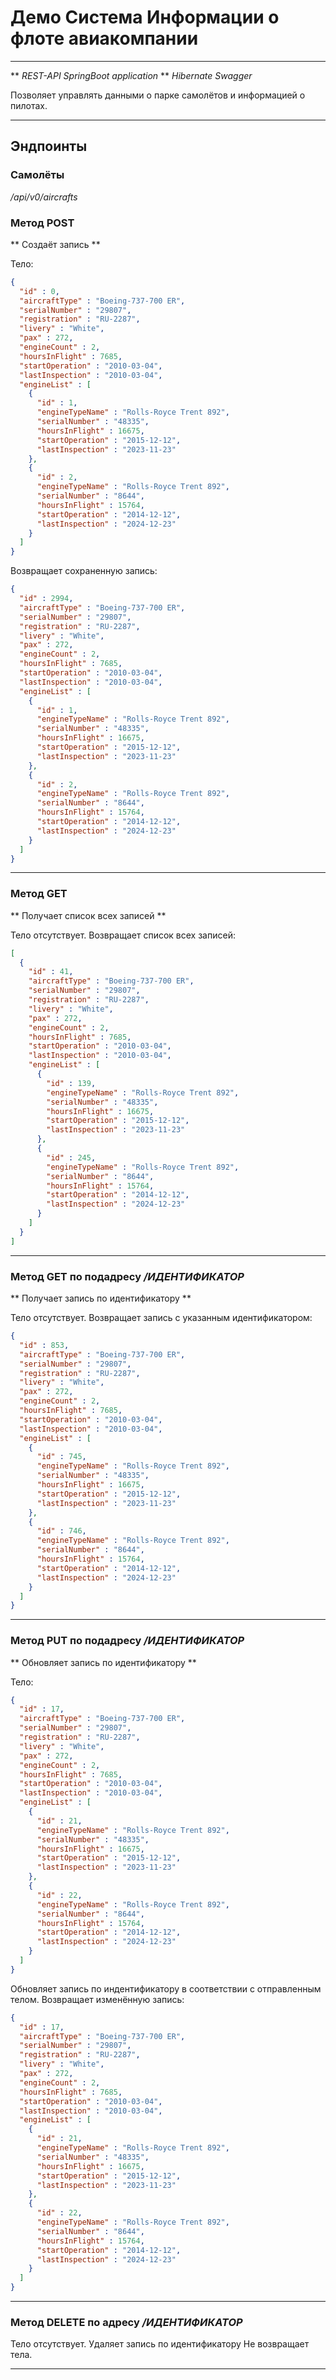 # Демо Система Информации о флоте авиакомпании
_____
** _REST-API SpringBoot application_ **
_Hibernate_ _Swagger_

Позволяет управлять данными о парке самолётов и информацией о пилотах.

_____

## Эндпоинты

### Самолёты
_/api/v0/aircrafts_

### Метод POST
** Создаёт запись **

Тело:
```json
{
  "id" : 0,
  "aircraftType" : "Boeing-737-700 ER",
  "serialNumber" : "29807",
  "registration" : "RU-2287",
  "livery" : "White",
  "pax" : 272,
  "engineCount" : 2,
  "hoursInFlight" : 7685,
  "startOperation" : "2010-03-04",
  "lastInspection" : "2010-03-04",
  "engineList" : [
    {
      "id" : 1,
      "engineTypeName" : "Rolls-Royce Trent 892",
      "serialNumber" : "48335",
      "hoursInFlight" : 16675,
      "startOperation" : "2015-12-12",
      "lastInspection" : "2023-11-23"
    },
    {
      "id" : 2,
      "engineTypeName" : "Rolls-Royce Trent 892",
      "serialNumber" : "8644",
      "hoursInFlight" : 15764,
      "startOperation" : "2014-12-12",
      "lastInspection" : "2024-12-23"
    }
  ]
}
```
Возвращает сохраненную запись:

```json
{
  "id" : 2994,
  "aircraftType" : "Boeing-737-700 ER",
  "serialNumber" : "29807",
  "registration" : "RU-2287",
  "livery" : "White",
  "pax" : 272,
  "engineCount" : 2,
  "hoursInFlight" : 7685,
  "startOperation" : "2010-03-04",
  "lastInspection" : "2010-03-04",
  "engineList" : [
    {
      "id" : 1,
      "engineTypeName" : "Rolls-Royce Trent 892",
      "serialNumber" : "48335",
      "hoursInFlight" : 16675,
      "startOperation" : "2015-12-12",
      "lastInspection" : "2023-11-23"
    },
    {
      "id" : 2,
      "engineTypeName" : "Rolls-Royce Trent 892",
      "serialNumber" : "8644",
      "hoursInFlight" : 15764,
      "startOperation" : "2014-12-12",
      "lastInspection" : "2024-12-23"
    }
  ]
}
```
_____

### Метод GET
** Получает список всех записей **

Тело отсутствует.
Возвращает список всех записей:

```json
[
  {
    "id" : 41,
    "aircraftType" : "Boeing-737-700 ER",
    "serialNumber" : "29807",
    "registration" : "RU-2287",
    "livery" : "White",
    "pax" : 272,
    "engineCount" : 2,
    "hoursInFlight" : 7685,
    "startOperation" : "2010-03-04",
    "lastInspection" : "2010-03-04",
    "engineList" : [
      {
        "id" : 139,
        "engineTypeName" : "Rolls-Royce Trent 892",
        "serialNumber" : "48335",
        "hoursInFlight" : 16675,
        "startOperation" : "2015-12-12",
        "lastInspection" : "2023-11-23"
      },
      {
        "id" : 245,
        "engineTypeName" : "Rolls-Royce Trent 892",
        "serialNumber" : "8644",
        "hoursInFlight" : 15764,
        "startOperation" : "2014-12-12",
        "lastInspection" : "2024-12-23"
      }
    ]
  }
]
```
_____

### Метод GET по подадресу _/ИДЕНТИФИКАТОР_
** Получает запись по идентификатору **

Тело отсутствует.
Возвращает запись с указанным идентификатором:

```json
{
  "id" : 853,
  "aircraftType" : "Boeing-737-700 ER",
  "serialNumber" : "29807",
  "registration" : "RU-2287",
  "livery" : "White",
  "pax" : 272,
  "engineCount" : 2,
  "hoursInFlight" : 7685,
  "startOperation" : "2010-03-04",
  "lastInspection" : "2010-03-04",
  "engineList" : [
    {
      "id" : 745,
      "engineTypeName" : "Rolls-Royce Trent 892",
      "serialNumber" : "48335",
      "hoursInFlight" : 16675,
      "startOperation" : "2015-12-12",
      "lastInspection" : "2023-11-23"
    },
    {
      "id" : 746,
      "engineTypeName" : "Rolls-Royce Trent 892",
      "serialNumber" : "8644",
      "hoursInFlight" : 15764,
      "startOperation" : "2014-12-12",
      "lastInspection" : "2024-12-23"
    }
  ]
}
```
_____

### Метод PUT по подадресу _/ИДЕНТИФИКАТОР_
** Обновляет запись по идентификатору **

Тело:
```json
{
  "id" : 17,
  "aircraftType" : "Boeing-737-700 ER",
  "serialNumber" : "29807",
  "registration" : "RU-2287",
  "livery" : "White",
  "pax" : 272,
  "engineCount" : 2,
  "hoursInFlight" : 7685,
  "startOperation" : "2010-03-04",
  "lastInspection" : "2010-03-04",
  "engineList" : [
    {
      "id" : 21,
      "engineTypeName" : "Rolls-Royce Trent 892",
      "serialNumber" : "48335",
      "hoursInFlight" : 16675,
      "startOperation" : "2015-12-12",
      "lastInspection" : "2023-11-23"
    },
    {
      "id" : 22,
      "engineTypeName" : "Rolls-Royce Trent 892",
      "serialNumber" : "8644",
      "hoursInFlight" : 15764,
      "startOperation" : "2014-12-12",
      "lastInspection" : "2024-12-23"
    }
  ]
}
```

Обновляет запись по индентификатору в соответствии с отправленным телом.
Возвращает изменённую запись:

```json
{
  "id" : 17,
  "aircraftType" : "Boeing-737-700 ER",
  "serialNumber" : "29807",
  "registration" : "RU-2287",
  "livery" : "White",
  "pax" : 272,
  "engineCount" : 2,
  "hoursInFlight" : 7685,
  "startOperation" : "2010-03-04",
  "lastInspection" : "2010-03-04",
  "engineList" : [
    {
      "id" : 21,
      "engineTypeName" : "Rolls-Royce Trent 892",
      "serialNumber" : "48335",
      "hoursInFlight" : 16675,
      "startOperation" : "2015-12-12",
      "lastInspection" : "2023-11-23"
    },
    {
      "id" : 22,
      "engineTypeName" : "Rolls-Royce Trent 892",
      "serialNumber" : "8644",
      "hoursInFlight" : 15764,
      "startOperation" : "2014-12-12",
      "lastInspection" : "2024-12-23"
    }
  ]
}
```
_____

### Метод DELETE по адресу _/ИДЕНТИФИКАТОР_

Тело отсутствует.
Удаляет запись по идентификатору
Не возвращает тела.

_____
